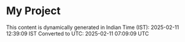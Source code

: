 # My Project

This content is dynamically generated in Indian Time (IST): 2025-02-11 12:39:09 IST
Converted to UTC: 2025-02-11 07:09:09 UTC
